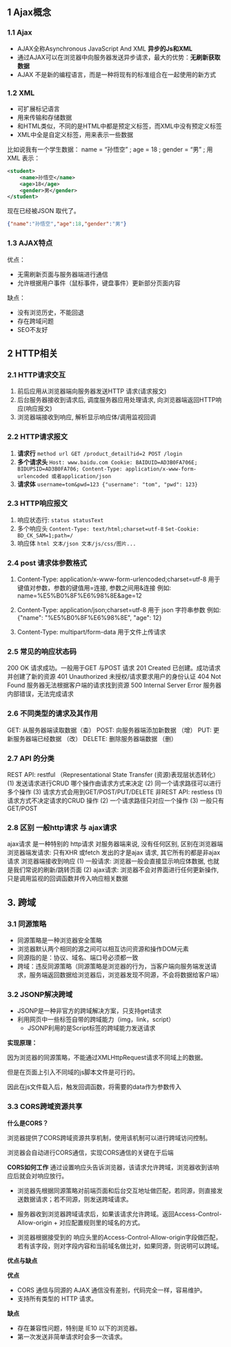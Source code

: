 ## 1 Ajax概念

### 1.1 Ajax

+ AJAX全称Asynchronous JavaScript And XML **异步的Js和XML**
+ 通过AJAX可以在浏览器中向服务器发送异步请求，最大的优势：**无刷新获取数据**
+ AJAX 不是新的编程语言，而是一种将现有的标准组合在一起使用的新方式

### 1.2 XML

+ 可扩展标记语言
+ 用来传输和存储数据
+ 和HTML类似，不同的是HTML中都是预定义标签，而XML中没有预定义标签
+ XML中全是自定义标签，用来表示一些数据

比如说我有一个学生数据：
name = “孙悟空” ; age = 18 ; gender = “男” ;
用XML 表示：

~~~XML
<student>
	<name>孙悟空</name>
	<age>18</age>
	<gender>男</gender>
</student>
~~~

现在已经被JSON 取代了。

~~~json
{"name":"孙悟空","age":18,"gender":"男"}
~~~

### 1.3 AJAX特点

优点：

+ 无需刷新页面与服务器端进行通信
+ 允许根据用户事件（鼠标事件，键盘事件）更新部分页面内容

缺点：

+  没有浏览历史，不能回退
+ 存在跨域问题
+ SEO不友好

## 2 HTTP相关

### 2.1 HTTP请求交互

1. 前后应用从浏览器端向服务器发送HTTP 请求(请求报文)
2. 后台服务器接收到请求后, 调度服务器应用处理请求, 向浏览器端返回HTTP响应(响应报文)
3. 浏览器端接收到响应, 解析显示响应体/调用监视回调

### 2.2 HTTP请求报文

1. **请求行**
`method url
GET /product_detail?id=2
POST /login`
2. **多个请求头**
`Host: www.baidu.com
Cookie: BAIDUID=AD3B0FA706E; BIDUPSID=AD3B0FA706;
Content-Type: application/x-www-form-urlencoded 或者application/json`
3. **请求体**
`username=tom&pwd=123
{"username": "tom", "pwd": 123}`

### 2.3 HTTP响应报文

1. 响应状态行: `status statusText`
2. 多个响应头
   `Content-Type: text/html;charset=utf-8`
   `Set-Cookie: BD_CK_SAM=1;path=/`
3. 响应体
   `html 文本/json 文本/js/css/图片...`

### 2.4 post 请求体参数格式

1. Content-Type: application/x-www-form-urlencoded;charset=utf-8
   用于键值对参数，参数的键值用=连接, 参数之间用&连接
   例如: name=%E5%B0%8F%E6%98%8E&age=12

2. Content-Type: application/json;charset=utf-8
   用于 json 字符串参数
   例如: {"name": "%E5%B0%8F%E6%98%8E", "age": 12}
3. Content-Type: multipart/form-data
   用于文件上传请求

### 2.5 常见的响应状态码

200 OK 请求成功。一般用于GET 与POST 请求
201 Created 已创建。成功请求并创建了新的资源
401 Unauthorized 未授权/请求要求用户的身份认证
404 Not Found 服务器无法根据客户端的请求找到资源
500 Internal Server Error 服务器内部错误，无法完成请求

### 2.6 不同类型的请求及其作用

GET: 从服务器端读取数据（查）
POST: 向服务器端添加新数据 （增）
PUT: 更新服务器端已经数据 （改）
DELETE: 删除服务器端数据 （删）

### 2.7 API 的分类

REST API: restful （Representational State Transfer (资源)表现层状态转化）
(1) 发送请求进行CRUD 哪个操作由请求方式来决定
(2) 同一个请求路径可以进行多个操作
(3) 请求方式会用到GET/POST/PUT/DELETE
非REST API: restless
(1) 请求方式不决定请求的CRUD 操作
(2) 一个请求路径只对应一个操作
(3) 一般只有GET/POST

### 2.8 区别 一般http请求 与 ajax请求

ajax请求 是一种特别的 http请求
对服务器端来说, 没有任何区别, 区别在浏览器端
浏览器端发请求: 只有XHR 或fetch 发出的才是ajax 请求, 其它所有的都是非ajax 请求
浏览器端接收到响应
(1) 一般请求: 浏览器一般会直接显示响应体数据, 也就是我们常说的刷新/跳转页面
(2) ajax请求: 浏览器不会对界面进行任何更新操作, 只是调用监视的回调函数并传入响应相关数据

## 3. 跨域

### 3.1 同源策略

+ 同源策略是一种浏览器安全策略
+ 浏览器默认两个相同的源之间可以相互访问资源和操作DOM元素
+ 同源指的是：协议、域名、端口号必须都一致
+ 跨域：违反同源策略（同源策略是浏览器的行为，当客户端向服务端发送请求，服务端返回数据给浏览器后，浏览器发现不同源，不会将数据给客户端）

### 3.2 JSONP解决跨域

+ JSONP是一种非官方的跨域解决方案，只支持get请求
+ 利用网页中一些标签自带的跨域能力（img，link，script）
  + JSONP利用的是Script标签的跨域能力发送请求

**实现原理：**

因为浏览器的同源策略，不能通过XMLHttpRequest请求不同域上的数据。

但是在页面上引入不同域的js脚本文件是可行的。

因此在js文件载入后，触发回调函数，将需要的data作为参数传入

### 3.3 CORS跨域资源共享

**什么是CORS？**

浏览器提供了CORS跨域资源共享机制，使用该机制可以进行跨域访问控制。

浏览器会自动进行CORS通信，实现CORS通信的关键在于后端

**CORS如何工作**
通过设置响应头告诉浏览器，该请求允许跨域，浏览器收到该响应后就会对响应放行。

+ 浏览器先根据同源策略对前端页面和后台交互地址做匹配，若同源，则直接发送数据请求；若不同源，则发送跨域请求。

+ 服务器收到浏览器跨域请求后，如果该请求允许跨域。返回Access-Control-Allow-origin + 对应配置规则里的域名的方式。

+ 浏览器根据接受到的 响应头里的Access-Control-Allow-origin字段做匹配，若有该字段，则对字段内容和当前域名做比对，如果同源，则说明可以跨域。

**优点与缺点**

**优点**

- CORS 通信与同源的 AJAX 通信没有差别，代码完全一样，容易维护。
- 支持所有类型的 HTTP 请求。

**缺点**

- 存在兼容性问题，特别是 IE10 以下的浏览器。
- 第一次发送非简单请求时会多一次请求。
